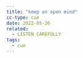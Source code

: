 ```yaml
---
title: "keep an open mind"
cc-type: cue
date: 2022-05-26
related:
  - LISTEN CAREFULLY
tags:
  - cue
---
```

